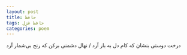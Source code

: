 ```yaml
---
layout: post
title: حافظ
tags: حافظ غزل
categories: poem
---
```


درخت دوستی بنشان که کام دل به بار آرد / نهال دشمنی برکن که رنج بی‌شمار آرد